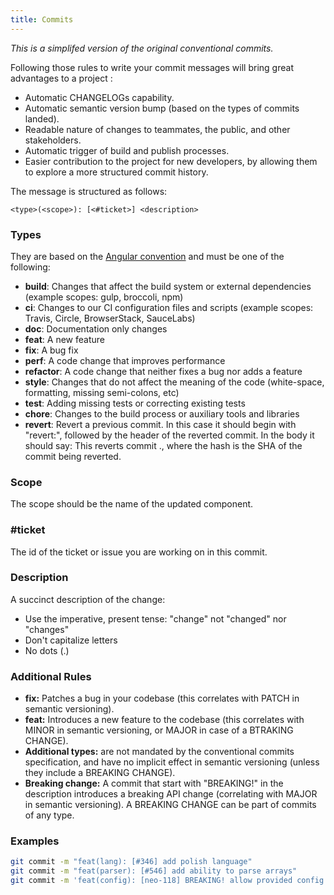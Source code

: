 ```yaml
---
title: Commits
---
```


*This is a simplifed version of the original conventional commits.*

Following those rules to write your commit messages will bring great advantages to a project :

- Automatic CHANGELOGs capability.
- Automatic semantic version bump (based on the types of commits landed).
- Readable nature of changes to teammates, the public, and other stakeholders.
- Automatic trigger of build and publish processes.
- Easier contribution to the project for new developers, by allowing them to explore a more structured commit history.

The message is structured as follows:

```
<type>(<scope>): [<#ticket>] <description>

```

### Types

They are based on the [Angular convention](https://github.com/angular/angular/blob/22b96b9/CONTRIBUTING.md#-commit-message-guidelines) and must be one of the following:

- **build**: Changes that affect the build system or external dependencies (example scopes: gulp, broccoli, npm)
- **ci**: Changes to our CI configuration files and scripts (example scopes: Travis, Circle, BrowserStack, SauceLabs)
- **doc**: Documentation only changes
- **feat**: A new feature
- **fix**: A bug fix
- **perf**: A code change that improves performance
- **refactor**: A code change that neither fixes a bug nor adds a feature
- **style**: Changes that do not affect the meaning of the code (white-space, formatting, missing semi-colons, etc)
- **test**: Adding missing tests or correcting existing tests
- **chore**: Changes to the build process or auxiliary tools and libraries
- **revert**: Revert a previous commit. In this case it should begin with "revert:", followed by the header of the reverted commit. In the body it should say: This reverts commit <hash>., where the hash is the SHA of the commit being reverted.

### Scope

The scope should be the name of the updated component.

### #ticket

The id of the ticket or issue you are working on in this commit.

### Description

A succinct description of the change:

- Use the imperative, present tense: "change" not "changed" nor "changes"
- Don't capitalize letters
- No dots (.)

### Additional Rules

- **fix:** Patches a bug in your codebase (this correlates with PATCH in semantic versioning).
- **feat:** Introduces a new feature to the codebase (this correlates with MINOR in semantic versioning, or MAJOR in case of a BTRAKING CHANGE).
- **Additional types:** are not mandated by the conventional commits specification, and have no implicit effect in semantic versioning (unless they include a BREAKING CHANGE).
- **Breaking change:** A commit that start with "BREAKING!" in the description introduces a breaking API change (correlating with MAJOR in semantic versioning). A BREAKING CHANGE can be part of commits of any type.

### Examples

```bash
git commit -m "feat(lang): [#346] add polish language"
git commit -m "feat(parser): [#546] add ability to parse arrays"
git commit -m 'feat(config): [neo-118] BREAKING! allow provided config object to extend other configs
```
